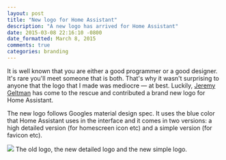 ```yaml
---
layout: post
title: "New logo for Home Assistant"
description: "A new logo has arrived for Home Assistant"
date: 2015-03-08 22:16:10 -0800
date_formatted: March 8, 2015
comments: true
categories: branding
---
```


It is well known that you are either a good programmer or a good designer. It's rare you'll meet someone that is both. That's why it wasn't surprising to anyone that the logo that I made was mediocre &mdash; at best. Luckily, [Jeremy Geltman](http://jeremygeltman.com/) has come to the rescue and contributed a brand new logo for Home Assistant.

The new logo follows Googles material design spec. It uses the blue color that Home Assistant uses in the interface and it comes in two versions: a high detailed version (for homescreen icon etc) and a simple version (for favicon etc).

<p class='img'>
<img src='{{site_root}}/images/blog/ha-logo-history.png' />
The old logo, the new detailed logo and the new simple logo.
</p>

